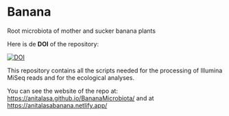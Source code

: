 # Banana

Root microbiota of mother and sucker banana plants

Here is de **DOI** of the repository:

[![DOI](https://zenodo.org/badge/898447741.svg)](https://doi.org/10.5281/zenodo.14277928)

This repository contains all the scripts needed for the processing of Illumina MiSeq reads and for the ecological analyses.

You can see the website of the repo at: <https://anitalasa.github.io/BananaMicrobiota/> and at https://anitalasabanana.netlify.app/
